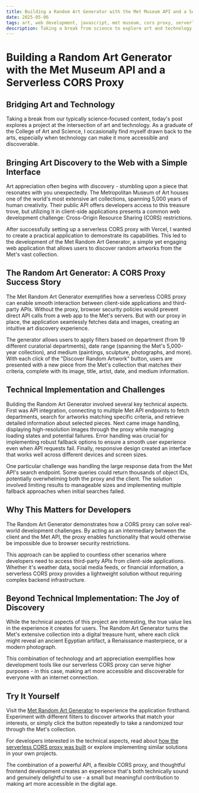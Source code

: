 ```yaml
---
title: Building a Random Art Generator with the Met Museum API and a Serverless CORS Proxy
date: 2025-05-06
tags: art, web development, javascript, met museum, cors proxy, serverless
description: Taking a break from science to explore art and technology with a web application that makes the Metropolitan Museum's collection accessible through a custom-built CORS proxy solution.
---
```


# Building a Random Art Generator with the Met Museum API and a Serverless CORS Proxy

## Bridging Art and Technology

Taking a break from our typically science-focused content, today's post explores a project at the intersection of art and technology. As a graduate of the College of Art and Science, I occasionally find myself drawn back to the arts, especially when technology can make it more accessible and discoverable.

## Bringing Art Discovery to the Web with a Simple Interface

Art appreciation often begins with discovery - stumbling upon a piece that resonates with you unexpectedly. The Metropolitan Museum of Art houses one of the world's most extensive art collections, spanning 5,000 years of human creativity. Their public API offers developers access to this treasure trove, but utilizing it in client-side applications presents a common web development challenge: Cross-Origin Resource Sharing (CORS) restrictions.

After successfully setting up a serverless CORS proxy with Vercel, I wanted to create a practical application to demonstrate its capabilities. This led to the development of the Met Random Art Generator, a simple yet engaging web application that allows users to discover random artworks from the Met's vast collection.

## The Random Art Generator: A CORS Proxy Success Story

The Met Random Art Generator exemplifies how a serverless CORS proxy can enable smooth interaction between client-side applications and third-party APIs. Without the proxy, browser security policies would prevent direct API calls from a web app to the Met's servers. But with our proxy in place, the application seamlessly fetches data and images, creating an intuitive art discovery experience.

The generator allows users to apply filters based on department (from 19 different curatorial departments), date range (spanning the Met's 5,000-year collection), and medium (paintings, sculpture, photographs, and more). With each click of the "Discover Random Artwork" button, users are presented with a new piece from the Met's collection that matches their criteria, complete with its image, title, artist, date, and medium information.

## Technical Implementation and Challenges

Building the Random Art Generator involved several key technical aspects. First was API integration, connecting to multiple Met API endpoints to fetch departments, search for artworks matching specific criteria, and retrieve detailed information about selected pieces. Next came image handling, displaying high-resolution images through the proxy while managing loading states and potential failures. Error handling was crucial for implementing robust fallback options to ensure a smooth user experience even when API requests fail. Finally, responsive design created an interface that works well across different devices and screen sizes.

One particular challenge was handling the large response data from the Met API's search endpoint. Some queries could return thousands of object IDs, potentially overwhelming both the proxy and the client. The solution involved limiting results to manageable sizes and implementing multiple fallback approaches when initial searches failed.

## Why This Matters for Developers

The Random Art Generator demonstrates how a CORS proxy can solve real-world development challenges. By acting as an intermediary between the client and the Met API, the proxy enables functionality that would otherwise be impossible due to browser security restrictions.

This approach can be applied to countless other scenarios where developers need to access third-party APIs from client-side applications. Whether it's weather data, social media feeds, or financial information, a serverless CORS proxy provides a lightweight solution without requiring complex backend infrastructure.

## Beyond Technical Implementation: The Joy of Discovery

While the technical aspects of this project are interesting, the true value lies in the experience it creates for users. The Random Art Generator turns the Met's extensive collection into a digital treasure hunt, where each click might reveal an ancient Egyptian artifact, a Renaissance masterpiece, or a modern photograph.

This combination of technology and art appreciation exemplifies how development tools like our serverless CORS proxy can serve higher purposes - in this case, making art more accessible and discoverable for everyone with an internet connection.

## Try It Yourself

Visit the [Met Random Art Generator](https://noprofits.org/random-art-generator/) to experience the application firsthand. Experiment with different filters to discover artworks that match your interests, or simply click the button repeatedly to take a randomized tour through the Met's collection.

For developers interested in the technical aspects, read about [how the serverless CORS proxy was built](https://hyperpolarizability.com/posts/cors-proxy.html) or explore implementing similar solutions in your own projects.

The combination of a powerful API, a flexible CORS proxy, and thoughtful frontend development creates an experience that's both technically sound and genuinely delightful to use - a small but meaningful contribution to making art more accessible in the digital age.